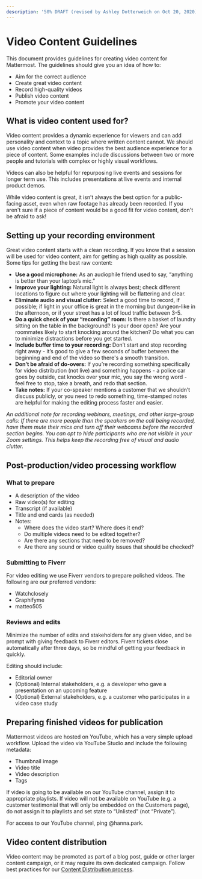 ```yaml
---
description: '50% DRAFT (revised by Ashley Dotterweich on Oct 20, 2020)'
---
```


# Video Content Guidelines

This document provides guidelines for creating video content for Mattermost. The guidelines should give you an idea of how to:

* Aim for the correct audience
* Create great video content
* Record high-quality videos
* Publish video content
* Promote your video content

## What is video content used for?

Video content provides a dynamic experience for viewers and can add personality and context to a topic where written content cannot. We should use video content when video provides the best audience experience for a piece of content. Some examples include discussions between two or more people and tutorials with complex or highly visual workflows.

Videos can also be helpful for repurposing live events and sessions for longer term use. This includes presentations at live events and internal product demos.

While video content is great, it isn’t always the best option for a public-facing asset, even when raw footage has already been recorded. If you aren't sure if a piece of content would be a good fit for video content, don't be afraid to ask!

## Setting up your recording environment 

Great video content starts with a clean recording. If you know that a session will be used for video content, aim for getting as high quality as possible. Some tips for getting the best raw content:

* **Use a good microphone:** As an audiophile friend used to say, “anything is better than your laptop’s mic.”
* **Improve your lighting:** Natural light is always best; check different locations to figure out where your lighting will be flattering and clear.
* **Eliminate audio and visual clutter:** Select a good time to record, if possible; if light in your office is great in the morning but dungeon-like in the afternoon, or if your street has a lot of loud traffic between 3-5.
* **Do a quick check of your “recording” room:** Is there a basket of laundry sitting on the table in the background? Is your door open? Are your roommates likely to start knocking around the kitchen? Do what you can to minimize distractions before you get started.
* **Include buffer time to your recording:** Don’t start and stop recording right away - it’s good to give a few seconds of buffer between the beginning and end of the video so there's a smooth transition.
* **Don’t be afraid of do-overs:** If you’re recording something specifically for video distribution (not live) and something happens - a police car goes by outside, cat knocks over your mic, you say the wrong word - feel free to stop, take a breath, and redo that section.
* **Take notes:** If your co-speaker mentions a customer that we shouldn’t discuss publicly, or you need to redo something, time-stamped notes are helpful for making the editing process faster and easier.

*An additional note for recording webinars, meetings, and other large-group calls: If there are more people than the speakers on the call being recorded, have them mute their mics and turn off their webcams before the recorded section begins. You can opt to hide participants who are not visible in your Zoom settings. This helps keep the recording free of visual and audio clutter.*

## Post-production/video processing workflow

### What to prepare

* A description of the video
* Raw video(s) for editing
* Transcript (if available)
* Title and end cards (as needed)
* Notes:
    * Where does the video start? Where does it end? 
    * Do multiple videos need to be edited together?
    * Are there any sections that need to be removed?
    * Are there any sound or video quality issues that should be checked?

### Submitting to Fiverr

For video editing we use Fiverr vendors to prepare polished videos. The following are our preferred vendors:

* Watchclosely
* Graphifyme
* matteo505

### Reviews and edits

Minimize the number of edits and stakeholders for any given video, and be prompt with giving feedback to Fiverr editors. Fiverr tickets close automatically after three days, so be mindful of getting your feedback in quickly.

Editing should include:

* Editorial owner
* (Optional) Internal stakeholders, e.g. a developer who gave a presentation on an upcoming feature
* (Optional) External stakeholders, e.g. a customer who participates in a video case study

## Preparing finished videos for publication

Mattermost videos are hosted on YouTube, which has a very simple upload workflow. Upload the video via YouTube Studio and include the following metadata:

* Thumbnail image
* Video title
* Video description
* Tags

If video is going to be available on our YouTube channel, assign it to appropriate playlists. If video will not be available on YouTube (e.g. a customer testimonial that will only be embedded on the Customers page), do not assign it to playlists and set state to “Unlisted” (not “Private”).

For access to our YouTube channel, ping @hanna.park.

## Video content distribution

Video content may be promoted as part of a blog post, guide or other larger content campaign, or it may require its own dedicated campaign. Follow best practices for our [Content Distribution process](https://handbook.mattermost.com/operations/messaging-and-math/content-marketing/content-development-distribution-processes).
